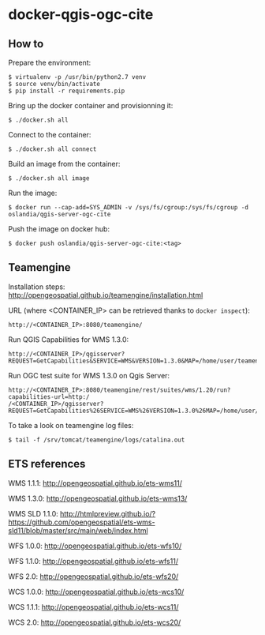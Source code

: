 # docker-qgis-ogc-cite

## How to

Prepare the environment:

````
$ virtualenv -p /usr/bin/python2.7 venv
$ source venv/bin/activate
$ pip install -r requirements.pip
````

Bring up the docker container and provisionning it:

````
$ ./docker.sh all
````

Connect to the container:

````
$ ./docker.sh all connect
````

Build an image from the container:

````
$ ./docker.sh all image
````

Run the image:

````
$ docker run --cap-add=SYS_ADMIN -v /sys/fs/cgroup:/sys/fs/cgroup -d oslandia/qgis-server-ogc-cite
````

Push the image on docker hub:

````
$ docker push oslandia/qgis-server-ogc-cite:<tag>
````


## Teamengine

Installation steps: http://opengeospatial.github.io/teamengine/installation.html

URL (where <CONTAINER_IP> can be retrieved thanks to `docker inspect`):

````
http://<CONTAINER_IP>:8080/teamengine/
````

Run QGIS Capabilities for WMS 1.3.0:

````
http://<CONTAINER_IP>/qgisserver?REQUEST=GetCapabilities&SERVICE=WMS&VERSION=1.3.0&MAP=/home/user/teamengine_wms_130.qgs
````

Run OGC test suite for WMS 1.3.0 on Qgis Server:

````
http://<CONTAINER_IP>:8080/teamengine/rest/suites/wms/1.20/run?capabilities-url=http:/
/<CONTAINER_IP>/qgisserver?REQUEST=GetCapabilities%26SERVICE=WMS%26VERSION=1.3.0%26MAP=/home/user/teamengine_wms_130.qgs
````

To take a look on teamengine log files:

````
$ tail -f /srv/tomcat/teamengine/logs/catalina.out
````

## ETS references

WMS 1.1.1: http://opengeospatial.github.io/ets-wms11/

WMS 1.3.0: http://opengeospatial.github.io/ets-wms13/

WMS SLD 1.1.0: http://htmlpreview.github.io/?https://github.com/opengeospatial/ets-wms-sld11/blob/master/src/main/web/index.html

WFS 1.0.0: http://opengeospatial.github.io/ets-wfs10/

WFS 1.1.0: http://opengeospatial.github.io/ets-wfs11/

WFS 2.0: http://opengeospatial.github.io/ets-wfs20/

WCS 1.0.0: http://opengeospatial.github.io/ets-wcs10/

WCS 1.1.1: http://opengeospatial.github.io/ets-wcs11/

WCS 2.0: http://opengeospatial.github.io/ets-wcs20/
